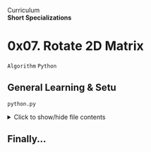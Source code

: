 Curriculum <br>
**Short Specializations** <br>

# 0x07. Rotate 2D Matrix

`Algorithm` `Python`




## General Learning & Setu

`python.py`
<details>
  <summary>Click to show/hide file contents</summary>

  ```python
  import sys, argv
  if __name__ == "__main__":

  class ClassAct:
  	pass

  def fn():
      pass
  ```
</details>


## Finally...
